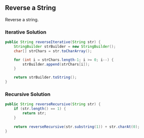 ## Reverse a String

Reverse a string.

### Iterative Solution
```java
public String reverseIterative(String str) {
    StringBuilder strBuilder = new StringBuilder();
    char[] strChars = str.toCharArray();

    for (int i = strChars.length-1; i >= 0; i--) {
        strBuilder.append(strChars[i]);
    }

    return strBuilder.toString();
}
```

### Recursive Solution
```java
public String reverseRecursive(String str) {
    if (str.length() == 1) {
	    return str;
	}
	    
	return reverseRecursive(str.substring(1)) + str.charAt(0);
}
```
